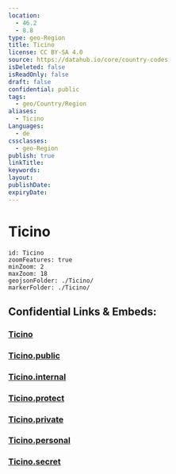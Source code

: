 ```yaml
---
location:
  - 46.2
  - 8.8
type: geo-Region
title: Ticino
license: CC BY-SA 4.0
source: https://datahub.io/core/country-codes
isDeleted: false
isReadOnly: false
draft: false
confidential: public
tags:
  - geo/Country/Region
aliases:
  - Ticino
Languages:
  - de
cssclasses:
  - geo-Region
publish: true
linkTitle:
keywords:
layout:
publishDate:
expiryDate:
---
```


# Ticino

```leaflet
id: Ticino
zoomFeatures: true 
minZoom: 2 
maxZoom: 18
geojsonFolder: ./Ticino/
markerFolder: ./Ticino/
```


## Confidential Links & Embeds: 

### [Ticino](/_Standards/Earth/Continent/Europe/Europe~Central/Switzerland/Switzerland~Cantons/Ticino.md) 

### [Ticino.public](/_public/Earth/Continent/Europe/Europe~Central/Switzerland/Switzerland~Cantons/Ticino.public.md) 

### [Ticino.internal](/_internal/Earth/Continent/Europe/Europe~Central/Switzerland/Switzerland~Cantons/Ticino.internal.md) 

### [Ticino.protect](/_protect/Earth/Continent/Europe/Europe~Central/Switzerland/Switzerland~Cantons/Ticino.protect.md) 

### [Ticino.private](/_private/Earth/Continent/Europe/Europe~Central/Switzerland/Switzerland~Cantons/Ticino.private.md) 

### [Ticino.personal](/_personal/Earth/Continent/Europe/Europe~Central/Switzerland/Switzerland~Cantons/Ticino.personal.md) 

### [Ticino.secret](/_secret/Earth/Continent/Europe/Europe~Central/Switzerland/Switzerland~Cantons/Ticino.secret.md)

